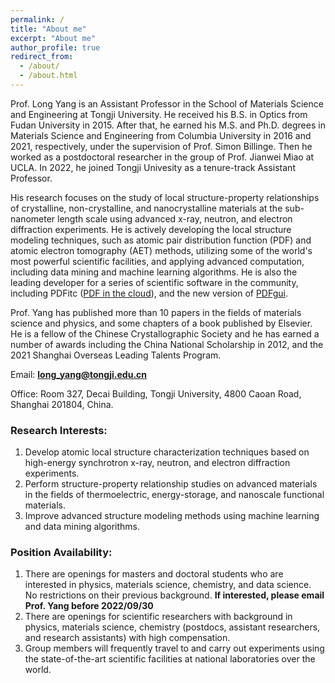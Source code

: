 ```yaml
---
permalink: /
title: "About me"
excerpt: "About me"
author_profile: true
redirect_from: 
  - /about/
  - /about.html
---
```



Prof. Long Yang is an Assistant Professor in the School of Materials Science and Engineering at Tongji University. He received his B.S. in Optics from Fudan University in 2015. After that, he earned his M.S. and Ph.D. degrees in Materials Science and Engineering from Columbia University in 2016 and 2021, respectively, under the supervision of Prof. Simon Billinge. Then he worked as a postdoctoral researcher in the group of Prof. Jianwei Miao at UCLA. In 2022, he joined Tongji Univesity as a tenure-track Assistant Professor.

His research focuses on the study of local structure-property relationships of crystalline, non-crystalline, and nanocrystalline materials at the sub-nanometer length scale using advanced x-ray, neutron, and electron diffraction experiments. He is actively developing the local structure modeling techniques, such as atomic pair distribution function (PDF) and atomic electron tomography (AET) methods, utilizing some of the world's most powerful scientific facilities, and applying advanced computation, including data mining and machine learning algorithms. He is also the leading developer for a series of scientific software in the community, including PDFitc ([PDF in the cloud](https://pdfitc.org)), and the new version of [PDFgui](https://www.diffpy.org/products/pdfgui.html).

Prof. Yang has published more than 10 papers in the fields of materials science and physics, and some chapters of a book published by Elsevier. He is a fellow of the Chinese Crystallographic Society and he has earned a number of awards including the China National Scholarship in 2012, and the 2021 Shanghai Overseas Leading Talents Program.

Email: **long_yang@tongji.edu.cn**

Office: Room 327, Decai Building, Tongji University, 4800 Caoan Road, Shanghai 201804, China.

### Research Interests:
1. Develop atomic local structure characterization techniques based on high-energy synchrotron x-ray, neutron, and electron diffraction experiments.
2. Perform structure-property relationship studies on advanced materials in the fields of thermoelectric, energy-storage, and nanoscale functional materials.
3. Improve advanced structure modeling methods using machine learning and data mining algorithms.


### Position Availability:
1. There are openings for masters and doctoral students who are interested in physics, materials science, chemistry, and data science. No restrictions on their previous background. **If interested, please email Prof. Yang before 2022/09/30**
2. There are openings for scientific researchers with background in physics, materials science, chemistry (postdocs, assistant researchers, and research assistants) with high compensation.
3. Group members will frequently travel to and carry out experiments using the state-of-the-art scientific facilities at national laboratories over the world.

